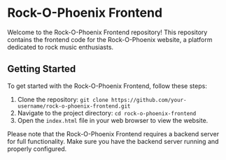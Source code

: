 # Rock-O-Phoenix Frontend

Welcome to the Rock-O-Phoenix Frontend repository! This repository contains the frontend code for the Rock-O-Phoenix website, a platform dedicated to rock music enthusiasts.

## Getting Started

To get started with the Rock-O-Phoenix Frontend, follow these steps:

1. Clone the repository: `git clone https://github.com/your-username/rock-o-phoenix-frontend.git`
2. Navigate to the project directory: `cd rock-o-phoenix-frontend`
3. Open the `index.html` file in your web browser to view the website.

Please note that the Rock-O-Phoenix Frontend requires a backend server for full functionality. Make sure you have the backend server running and properly configured.

